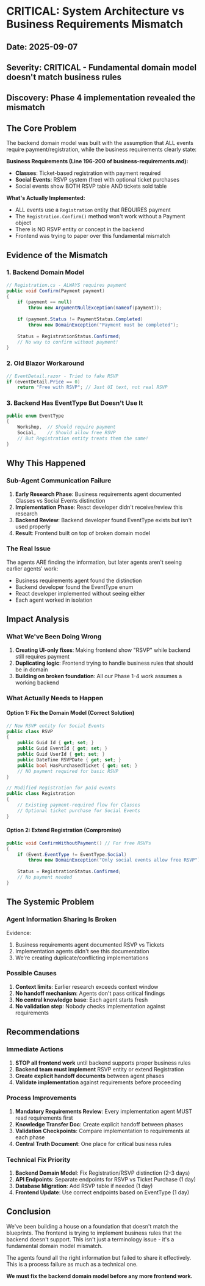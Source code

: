 # CRITICAL: System Architecture vs Business Requirements Mismatch

## Date: 2025-09-07
## Severity: CRITICAL - Fundamental domain model doesn't match business rules
## Discovery: Phase 4 implementation revealed the mismatch

## The Core Problem

The backend domain model was built with the assumption that ALL events require payment/registration, while the business requirements clearly state:

**Business Requirements (Line 196-200 of business-requirements.md):**
- **Classes**: Ticket-based registration with payment required
- **Social Events**: RSVP system (free) with optional ticket purchases
- Social events show BOTH RSVP table AND tickets sold table

**What's Actually Implemented:**
- ALL events use a `Registration` entity that REQUIRES payment
- The `Registration.Confirm()` method won't work without a Payment object
- There is NO RSVP entity or concept in the backend
- Frontend was trying to paper over this fundamental mismatch

## Evidence of the Mismatch

### 1. Backend Domain Model
```csharp
// Registration.cs - ALWAYS requires payment
public void Confirm(Payment payment)
{
    if (payment == null)
        throw new ArgumentNullException(nameof(payment));
    
    if (payment.Status != PaymentStatus.Completed)
        throw new DomainException("Payment must be completed");
    
    Status = RegistrationStatus.Confirmed;
    // No way to confirm without payment!
}
```

### 2. Old Blazor Workaround
```csharp
// EventDetail.razor - Tried to fake RSVP
if (eventDetail.Price == 0)
    return "Free with RSVP"; // Just UI text, not real RSVP
```

### 3. Backend Has EventType But Doesn't Use It
```csharp
public enum EventType
{
    Workshop,  // Should require payment
    Social,    // Should allow free RSVP
    // But Registration entity treats them the same!
}
```

## Why This Happened

### Sub-Agent Communication Failure

1. **Early Research Phase**: Business requirements agent documented Classes vs Social Events distinction
2. **Implementation Phase**: React developer didn't receive/review this research
3. **Backend Review**: Backend developer found EventType exists but isn't used properly
4. **Result**: Frontend built on top of broken domain model

### The Real Issue

The agents ARE finding the information, but later agents aren't seeing earlier agents' work:
- Business requirements agent found the distinction
- Backend developer found the EventType enum
- React developer implemented without seeing either
- Each agent worked in isolation

## Impact Analysis

### What We've Been Doing Wrong

1. **Creating UI-only fixes**: Making frontend show "RSVP" while backend still requires payment
2. **Duplicating logic**: Frontend trying to handle business rules that should be in domain
3. **Building on broken foundation**: All our Phase 1-4 work assumes a working backend

### What Actually Needs to Happen

#### Option 1: Fix the Domain Model (Correct Solution)
```csharp
// New RSVP entity for Social Events
public class RSVP
{
    public Guid Id { get; set; }
    public Guid EventId { get; set; }
    public Guid UserId { get; set; }
    public DateTime RSVPDate { get; set; }
    public bool HasPurchasedTicket { get; set; }
    // NO payment required for basic RSVP
}

// Modified Registration for paid events
public class Registration
{
    // Existing payment-required flow for Classes
    // Optional ticket purchase for Social Events
}
```

#### Option 2: Extend Registration (Compromise)
```csharp
public void ConfirmWithoutPayment() // For free RSVPs
{
    if (Event.EventType != EventType.Social)
        throw new DomainException("Only social events allow free RSVP");
    
    Status = RegistrationStatus.Confirmed;
    // No payment needed
}
```

## The Systemic Problem

### Agent Information Sharing Is Broken

Evidence:
1. Business requirements agent documented RSVP vs Tickets
2. Implementation agents didn't see this documentation
3. We're creating duplicate/conflicting implementations

### Possible Causes

1. **Context limits**: Earlier research exceeds context window
2. **No handoff mechanism**: Agents don't pass critical findings
3. **No central knowledge base**: Each agent starts fresh
4. **No validation step**: Nobody checks implementation against requirements

## Recommendations

### Immediate Actions

1. **STOP all frontend work** until backend supports proper business rules
2. **Backend team must implement** RSVP entity or extend Registration
3. **Create explicit handoff documents** between agent phases
4. **Validate implementation** against requirements before proceeding

### Process Improvements

1. **Mandatory Requirements Review**: Every implementation agent MUST read requirements first
2. **Knowledge Transfer Doc**: Create explicit handoff between phases
3. **Validation Checkpoints**: Compare implementation to requirements at each phase
4. **Central Truth Document**: One place for critical business rules

### Technical Fix Priority

1. **Backend Domain Model**: Fix Registration/RSVP distinction (2-3 days)
2. **API Endpoints**: Separate endpoints for RSVP vs Ticket Purchase (1 day)
3. **Database Migration**: Add RSVP table if needed (1 day)
4. **Frontend Update**: Use correct endpoints based on EventType (1 day)

## Conclusion

We've been building a house on a foundation that doesn't match the blueprints. The frontend is trying to implement business rules that the backend doesn't support. This isn't just a terminology issue - it's a fundamental domain model mismatch.

The agents found all the right information but failed to share it effectively. This is a process failure as much as a technical one.

**We must fix the backend domain model before any more frontend work.**